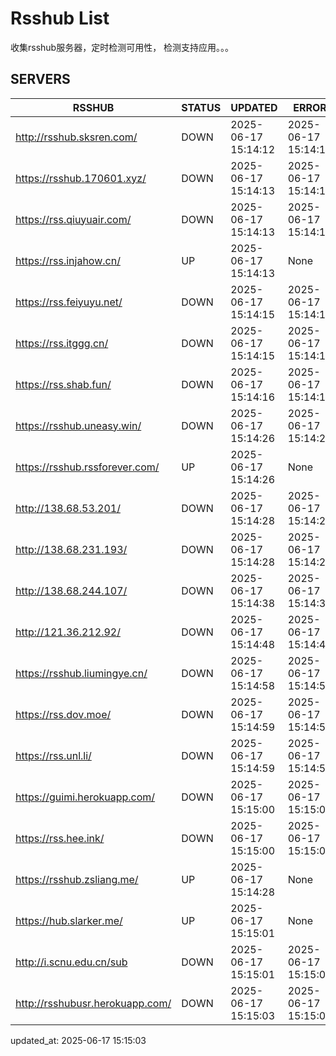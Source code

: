 # Rsshub List

收集rsshub服务器，定时检测可用性， 检测支持应用。。。


## SERVERS

|  RSSHUB   | STATUS  | UPDATED  | ERROR  | TWITTER |  
|  ----  | ----  | ----  | ----  | ---- |  
| http://rsshub.sksren.com/ | DOWN | 2025-06-17 15:14:12 | 2025-06-17 15:14:12 |  
| https://rsshub.170601.xyz/ | DOWN | 2025-06-17 15:14:13 | 2025-06-17 15:14:13 |  
| https://rss.qiuyuair.com/ | DOWN | 2025-06-17 15:14:13 | 2025-06-17 15:14:13 |  
| https://rss.injahow.cn/ | UP | 2025-06-17 15:14:13 | None ||  
| https://rss.feiyuyu.net/ | DOWN | 2025-06-17 15:14:15 | 2025-06-17 15:14:15 |  
| https://rss.itggg.cn/ | DOWN | 2025-06-17 15:14:15 | 2025-06-17 15:14:15 |  
| https://rss.shab.fun/ | DOWN | 2025-06-17 15:14:16 | 2025-06-17 15:14:16 |  
| https://rsshub.uneasy.win/ | DOWN | 2025-06-17 15:14:26 | 2025-06-17 15:14:26 |  
| https://rsshub.rssforever.com/ | UP | 2025-06-17 15:14:26 | None ||  
| http://138.68.53.201/ | DOWN | 2025-06-17 15:14:28 | 2025-06-17 15:14:28 |  
| http://138.68.231.193/ | DOWN | 2025-06-17 15:14:28 | 2025-06-17 15:14:28 |  
| http://138.68.244.107/ | DOWN | 2025-06-17 15:14:38 | 2025-06-17 15:14:38 |  
| http://121.36.212.92/ | DOWN | 2025-06-17 15:14:48 | 2025-06-17 15:14:48 |  
| https://rsshub.liumingye.cn/ | DOWN | 2025-06-17 15:14:58 | 2025-06-17 15:14:58 |  
| https://rss.dov.moe/ | DOWN | 2025-06-17 15:14:59 | 2025-06-17 15:14:59 |  
| https://rss.unl.li/ | DOWN | 2025-06-17 15:14:59 | 2025-06-17 15:14:59 |  
| https://guimi.herokuapp.com/ | DOWN | 2025-06-17 15:15:00 | 2025-06-17 15:15:00 |  
| https://rss.hee.ink/ | DOWN | 2025-06-17 15:15:00 | 2025-06-17 15:15:00 |  
| https://rsshub.zsliang.me/ | UP | 2025-06-17 15:14:28 | None |OK|  
| https://hub.slarker.me/ | UP | 2025-06-17 15:15:01 | None ||  
| http://i.scnu.edu.cn/sub | DOWN | 2025-06-17 15:15:01 | 2025-06-17 15:15:01 |  
| http://rsshubusr.herokuapp.com/ | DOWN | 2025-06-17 15:15:03 | 2025-06-17 15:15:03 |  
  

updated_at: 2025-06-17 15:15:03  
